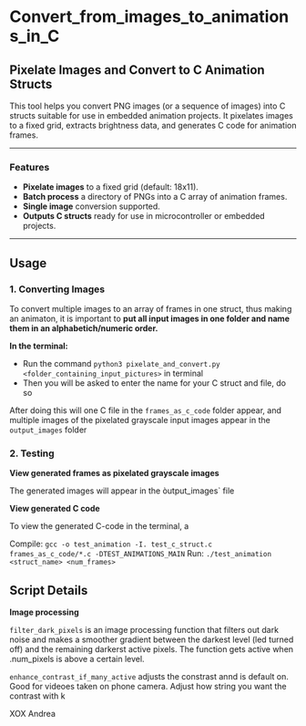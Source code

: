# Convert_from_images_to_animations_in_C
## Pixelate Images and Convert to C Animation Structs

This tool helps you convert PNG images (or a sequence of images) into C structs suitable for use in embedded animation projects. It pixelates images to a fixed grid, extracts brightness data, and generates C code for animation frames.

---

### Features

- **Pixelate images** to a fixed grid (default: 18x11).
- **Batch process** a directory of PNGs into a C array of animation frames.
- **Single image** conversion supported.
- **Outputs C structs** ready for use in microcontroller or embedded projects.

---

## Usage

### 1. Converting Images
To convert multiple images to an array of frames in one struct, thus making an animaton, it is important to **put all input images in one folder and name them in an alphabetich/numeric order.** 

**In the terminal:**
- Run the command `python3 pixelate_and_convert.py <folder_containing_input_pictures>` in terminal
- Then you will be asked to enter the name for your C struct and file, do so

After doing this will one C file in the `frames_as_c_code` folder appear, and multiple images of the pixelated grayscale input images appear in the `output_images` folder

### 2. Testing 

**View generated frames as pixelated grayscale images**

The generated images will appear in the òutput_images` file

**View generated C code**

To view the generated C-code in the terminal, a 

Compile: `gcc -o test_animation -I. test_c_struct.c frames_as_c_code/*.c -DTEST_ANIMATIONS_MAIN`
Run: `./test_animation <struct_name> <num_frames>`

## Script Details
**Image processing**

`filter_dark_pixels` is an image processing function that filters out dark noise and makes a smoother gradient between the darkest level (led turned off) and the remaining darkerst active pixels. The function gets active when .num_pixels is above a certain level. 

`enhance_contrast_if_many_active` adjusts the constrast annd is default on. Good for videoes taken on phone camera. Adjust how string you want the contrast with k


XOX Andrea

